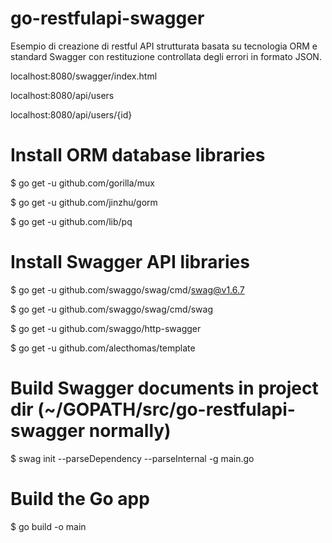 # go-restfulapi-swagger

Esempio di creazione di restful API strutturata basata su tecnologia ORM e standard Swagger con restituzione controllata degli errori in formato JSON.

localhost:8080/swagger/index.html

localhost:8080/api/users

localhost:8080/api/users/{id}


# Install ORM database libraries

$ go get -u github.com/gorilla/mux

$ go get -u github.com/jinzhu/gorm

$ go get -u github.com/lib/pq


# Install Swagger API libraries 

$ go get -u github.com/swaggo/swag/cmd/swag@v1.6.7

$ go get -u github.com/swaggo/swag/cmd/swag

$ go get -u github.com/swaggo/http-swagger

$ go get -u github.com/alecthomas/template


# Build Swagger documents in project dir (~/GOPATH/src/go-restfulapi-swagger normally)

$ swag init --parseDependency --parseInternal -g main.go


# Build the Go app

$ go build -o main 
